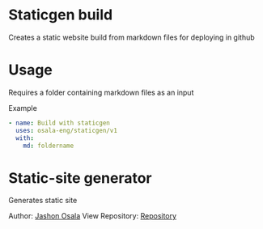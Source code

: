 # Staticgen build

Creates a static website build from markdown files for deploying in github

# Usage

Requires a folder containing markdown files as an input

Example
```yml
- name: Build with staticgen
  uses: osala-eng/staticgen/v1
  with:
    md: foldername
```

# Static-site generator

Generates static site

Author: [Jashon Osala](https://github.com/osala-eng)
View Repository: [Repository](https://github.com/osala-eng/staticgen)
